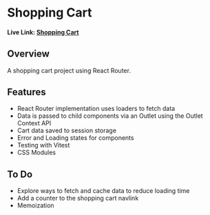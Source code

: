 # Shopping Cart

#### Live Link: [Shopping Cart](https://columk-shopping-cart.netlify.app/)

## Overview

A shopping cart project using React Router.

## Features

- React Router implementation uses loaders to fetch data
- Data is passed to child components via an Outlet using the Outlet Context API
- Cart data saved to session storage
- Error and Loading states for components
- Testing with Vitest
- CSS Modules

## To Do

- Explore ways to fetch and cache data to reduce loading time
- Add a counter to the shopping cart navlink
- Memoization

